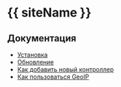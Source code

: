 # {{ siteName }}

## Документация

 * [Установка](docs/installation/start.md)
 * [Обновление](docs/routine/update.md)
 * [Как добавить новый контроллер](docs/controllers/newcontroller.md)
 * [Как пользоваться GeoIP](docs/libs/geoip.md)
 